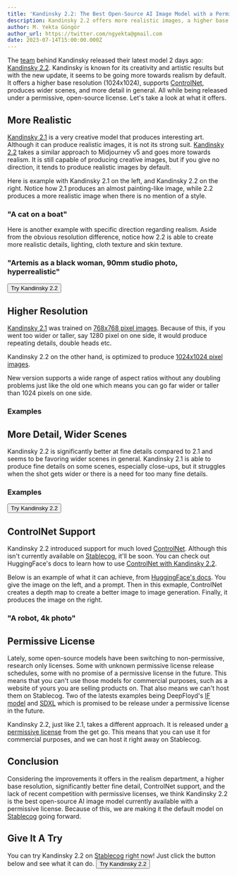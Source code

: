```yaml
---
title: 'Kandinsky 2.2: The Best Open-Source AI Image Model with a Permissive License'
description: Kandinsky 2.2 offers more realistic images, a higher base resolution (1024x1024), supports ControlNet, produces more detail, and wider scenes.
author: M. Yekta Güngör
author_url: https://twitter.com/ngyekta@gmail.com
date: 2023-07-14T15:00:00.000Z
---
```


<script>
  import Button from '$lib/components/buttons/Button.svelte';
  import DocImage from '$lib/components/docs/DocImage.svelte';
</script>

The [team](https://github.com/ai-forever/Kandinsky-2#authors) behind Kandinsky released their latest model 2 days ago: [Kandinsky 2.2](https://github.com/ai-forever/Kandinsky-2). Kandinsky is known for its creativity and artistic results but with the new update, it seems to be going more towards realism by default. It offers a higher base resolution (1024x1024), supports [ControlNet](https://github.com/lllyasviel/ControlNet), produces wider scenes, and more detail in general. All while being released under a permissive, open-source license. Let's take a look at what it offers.

## More Realistic

[Kandinsky 2.1](https://stablecog.com/blog/kandinsky-v2-1-open-source-midjourney-alternative) is a very creative model that produces interesting art. Although it can produce realistic images, it is not its strong suit. [Kandinsky 2.2](https://github.com/ai-forever/Kandinsky-2) takes a similar approach to Midjourney v5 and goes more towards realism. It is still capable of producing creative images, but if you give no direction, it tends to produce realistic images by default.

Here is example with Kandinsky 2.1 on the left, and Kandinsky 2.2 on the right. Notice how 2.1 produces an almost painting-like image, while 2.2 produces a more realistic image when there is no mention of a style.

### "A cat on a boat"

<DocImage src="https://ba.stablecog.com/blog/a-cat-on-a-boat-kandinsky-2-1-vs-2-2.jpg" width="1664 " height="1248" alt="Kandinsky 2.1 vs 2.2: A cat on a boat" />

Here is another example with specific direction regarding realism. Aside from the obvious resolution difference, notice how 2.2 is able to create more realistic details, lighting, cloth texture and skin texture.

### "Artemis as a black woman, 90mm studio photo, hyperrealistic"

<DocImage src="https://ba.stablecog.com/blog/artemis-as-a-black-woman-kandinsky-2-1-vs-2-2.jpg" width="1664 " height="1248" alt="Kandinsky 2.1 vs 2.2: Artemis as a black woman, 90mm studio photo, hyperrealistic" />

<Button class='w-full mt-2 mb-2' href="https://stablecog.com/generate?mi=9fa49c00-109d-430f-9ddd-449f02e2c71a" target="_blank">
  Try Kandinsky 2.2
</Button>

## Higher Resolution

[Kandinsky 2.1](https://stablecog.com/blog/kandinsky-v2-1-open-source-midjourney-alternative) was trained on [768x768 pixel images](<(https://habr.com/ru/companies/sberbank/articles/747446/)>). Because of this, if you went too wider or taller, say 1280 pixel on one side, it would produce repeating details, double heads etc.

Kandinsky 2.2 on the other hand, is optimized to produce [1024x1024 pixel images](https://habr.com/ru/companies/sberbank/articles/747446/).

New version supports a wide range of aspect ratios without any doubling problems just like the old one which means you can go far wider or taller than 1024 pixels on one side.

### Examples

<DocImage src="https://ba.stablecog.com/blog/kandinsky-2-2-higher-resolution-v3.jpg" width="4096  " height="7428" alt="Kandinsky 2.2 High Resolution Examples" />

## More Detail, Wider Scenes

Kandinsky 2.2 is significantly better at fine details compared to 2.1 and seems to be favoring wider scenes in general. Kandinsky 2.1 is able to produce fine details on some scenes, especially close-ups, but it struggles when the shot gets wider or there is a need for too many fine details.

### Examples

<DocImage src="https://ba.stablecog.com/blog/kandinsky-2-2-wider-and-detailed-v3.jpg" width="4096  " height="5120" alt="Kandinsky 2.2 Wide & Detailed Examples" />

<Button class='w-full mt-2 mb-2' href="https://stablecog.com/generate?mi=9fa49c00-109d-430f-9ddd-449f02e2c71a" target="_blank">
  Try Kandinsky 2.2
</Button>

## ControlNet Support

Kandinsky 2.2 introduced support for much loved [ControlNet](https://github.com/lllyasviel/ControlNet). Although this isn't currently available on [Stablecog](https://stablecog.com/), it'll be soon. You can check out HuggingFace's docs to learn how to use [ControlNet with Kandinsky 2.2](https://huggingface.co/docs/diffusers/main/en/api/pipelines/kandinsky#imagetoimage-generation-with-controlnet-conditioning).

Below is an example of what it can achieve, from [HuggingFace's docs](https://huggingface.co/docs/diffusers/main/en/api/pipelines/kandinsky#imagetoimage-generation-with-controlnet-conditioning). You give the image on the left, and a prompt. Then in this exmaple, ControlNet creates a depth map to create a better image to image generation. Finally, it produces the image on the right.

### "A robot, 4k photo"

<DocImage src="https://ba.stablecog.com/blog/kandinsky-2-2-controlnet-huggingface-v2.jpg" width="1536 " height="768" alt="Kandinsky 2.2 with ControlNet from HuggingFace's example." />

## Permissive License

Lately, some open-source models have been switching to non-permissive, research only licenses. Some with unknown permissive license release schedules, some with no promise of a permissive license in the future. This means that you can't use those models for commercial purposes, such as a website of yours you are selling products on. That also means we can't host them on Stablecog. Two of the latests examples being DeepFloyd's [IF model](https://github.com/deep-floyd/IF/blob/develop/LICENSE-MODEL) and [SDXL](https://stability.ai/blog/sdxl-09-stable-diffusion) which is promised to be release under a permissive license in the future.

Kandinsky 2.2, just like 2.1, takes a different approach. It is released under [a permissive license](https://github.com/ai-forever/Kandinsky-2/blob/main/license) from the get go. This means that you can use it for commercial purposes, and we can host it right away on Stablecog.

<DocImage href="https://github.com/ai-forever/Kandinsky-2/blob/main/license" src="https://ba.stablecog.com/blog/kandinsky-2-2-license.png" width="2624  " height="1718" alt="Kandinsky 2.2 License" />

## Conclusion

Considering the improvements it offers in the realism department, a higher base resolution, significantly better fine detail, ControlNet support, and the lack of recent competition with permissive licenses, we think Kandinsky 2.2 is the best open-source AI image model currently available with a permissive license. Because of this, we are making it the default model on [Stablecog](https://stablecog.com/) going forward.

## Give It A Try

You can try Kandinsky 2.2 on [Stablecog](https://stablecog.com/) right now! Just click the button below and see what it can do.
<Button class='mt-4' href="https://stablecog.com/generate?mi=9fa49c00-109d-430f-9ddd-449f02e2c71a" target="_blank">
Try Kandinsky 2.2
</Button>
